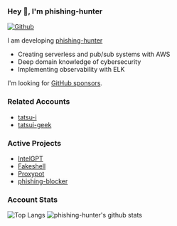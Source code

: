 ### Hey 👋, I'm phishing-hunter

[![Github](https://img.shields.io/github/followers/phishing-hunter?label=Follow&style=social)](https://github.com/phishing-hunter)

I am developing [phishing-hunter](https://phishing-hunter.com/)

* Creating serverless and pub/sub systems with AWS
* Deep domain knowledge of cybersecurity
* Implementing observability with ELK

I'm looking for [GitHub sponsors](https://github.com/sponsors/phishing-hunter).

### Related Accounts
* [tatsu-i](https://github.com/tatsu-i)
* [tatsui-geek](https://github.com/tatsui-geek)

### Active Projects
* [IntelGPT](https://github.com/phishing-hunter/intelgpt)
* [Fakeshell](https://github.com/phishing-hunter/fakeshell)
* [Proxypot](https://github.com/phishing-hunter/proxypot)
* [phishing-blocker](https://github.com/phishing-hunter/phishing-blocker)

### Account Stats
![Top Langs](https://github-readme-stats.vercel.app/api/top-langs/?username=phishing-hunter&hide=html)
![phishing-hunter's github stats](https://github-readme-stats.vercel.app/api?username=phishing-hunter&show_icons=true&count_private=true&line_height=40)
